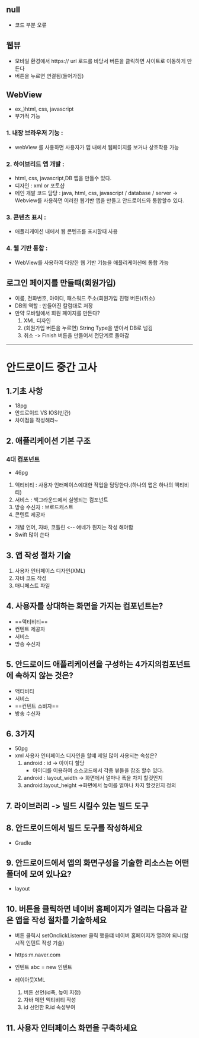 ## null
- 코드 부분 오류

## 웹뷰
- 모바일 환경에서 https:// url 로드를 바당서 버튼을 클릭하면 사이트로 이동하게 만든다
- 버튼을 누르면 연결됨(들어가짐)

## WebView
- ex_)html, css, javascript
- 부가적 기능
### 1. 내장 브라우저 기능 : 
- webView 를 사용하면 사용자가 앱 내에서 웹페이지를 보거나 상호작용 가능
### 2. 하이브리드 앱 개발 : 
- html, css, javascript,DB 앱을 만들수 있다.
- 디자인 : xml or 포토샵
- 메인 개발 코드 담당 : java, html, css, javascript / database / server
-> Webview를 사용하면 이러한 웹기반 앱을 만들고 안드로이드와 통합할수 있다.
### 3. 콘텐츠 표시 : 
- 애플리케이션 내에서 웹 콘텐츠를 표시할때 사용
### 4. 웹 기반 통합 : 
- WebView를 사용하여 다양한 웹 기반 기능을 애플리케이션에 통합 가능

## 로그인 페이지를 만들떄(회원가입)
- 이름, 전화번호, 아이디, 패스워드 주소(회원가입 진행 버튼)(취소)
- DB의 역할 : 만들어진 칼럼대로 저장
- 만약 모바일에서 회원 페이지를 만든다?
	1. XML 디자인
	2. (회원가입 버튼을 누르면) String Type을 받아서 DB로 넘김
	3. 취소 -> Finish 버튼을 만들어서 전단계로 돌아감

---

# 안드로이드 중간 고사
## 1.기초 사항
- 18pg
- 안드로이드 VS IOS(빈칸)
- 차이점을 작성해라~

## 2. 애플리케이션 기본 구조
### 4대 컴포넌트 
- 46pg
1. 액티비티 : 사용자 인터페이스에대한 작업을 담당한다.(하나의 앱은 하나의 액티비티)
2. 서비스 : 백그라운드에서 실행되는 컴포넌트
3. 방송 수신자 : 브로드캐스트
4. 콘텐트 제공자

- 개발 언어, 자바, 코틀린 <-- 얘네가 뭔지는 작성 해야함
- Swift 많이 쓴다

## 3. 앱 작성 절차 기술
1. 사용자 인터페이스 디자인(XML) 
2. 자바 코드 작성
3. 매니페스트 파일

## 4. 사용자를 상대하는 화면을 가지는 컴포넌트는?
- ==액티비티==
- 컨텐트 제공자
- 서비스 
- 방송 수신자

## 5. 안드로이드 애플리케이션을 구성하는 4가지의컴포넌트에 속하지 않는 것은?
- 액티비티
- 서비스
- ==컨텐트 소비자==
- 방송 수신자

## 6. 3가지
- 50pg
- xml 사용자 인터페이스 디자인을 할떄 제일 많이 사용되는 속성은?
	1. android : id 
	   -> 아이디 할당
	   - 아이디를 이용하여 소스코드에서 각종 뷰들을 참조 할수 있다.
	2. android : layout_width 
	   -> 화면에서 얼마나 폭을 차지 할것인지
	3. android:layout_height 
	   ->화면에서 높이를 얼마나 차지 할것인지 정의 

## 7. 라이브러리 -> 빌드 시킬수 있는 빌드 도구

## 8. 안드로이드에서 빌드 도구를 작성하세요
- Gradle
## 9. 안드로이드에서 앱의 화면구성을 기술한 리소스는 어떤 폴더에 모여 있나요?
- layout

## 10. 버튼을 클릭하면 네이버 홈페이지가 열리는 다음과 같은 앱을 작성 절차를 기술하세요
- 버튼 클릭시 setOnclickListener 클릭 했을떄 네이버 홈페이지가 열려야 되니(암시적 인텐트 작성 기술)
- https:m.naver.com
- 인텐트 abc = new 인텐트

- 레이아웃XML
	1. 버튼 선언(id폭, 높이 지정)
	2. 자바 메인 엑티비티 작성
	3. id 선언한 R.id 속성부여

## 11. 사용자 인터페이스 화면을 구축하세요